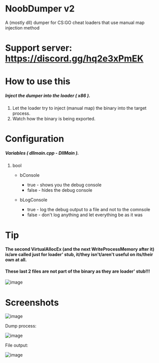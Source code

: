 # NoobDumper v2
A (mostly dll) dumper for CS:GO cheat loaders that use manual map injection method

# Support server: https://discord.gg/hq2e3xPmEK
# How to use this
##### Inject the dumper into the loader ( x86 ).

1. Let the loader try to inject (manual map) the binary into the target process.
2. Watch how the binary is being exported.

# Configuration
##### Variables ( dllmain.cpp - DllMain ).
1. bool
   - bConsole
     - true  - shows you the debug console
     - false - hides the debug console 
 
   - bLogConsole
     - true  - log the debug output to a file and not to the comnsole
     - false - don't log anything and let everything be as it was

# Tip
#### The second VirtualAllocEx (and the next WriteProcessMemory after it) is/are called just for loader' stub, it/they isn't/aren't useful on its/their own at all.
#### These last 2 files are not part of the binary as they are loader' stub!!!
![image](https://user-images.githubusercontent.com/68382500/144725498-c79a2d9e-da6e-44ba-911f-94105af5d449.png)


# Screenshots

![image](https://user-images.githubusercontent.com/68382500/144724541-0b7221b4-a81f-45d1-b94f-a9cae82d8d89.png)

Dump process:

![image](https://user-images.githubusercontent.com/68382500/144724914-d5e379b3-7196-47a4-8c2a-e95ed38c61f1.png)

File output:

![image](https://user-images.githubusercontent.com/68382500/144724941-ec1111b5-83a8-4fcb-9869-8e0f98fc188a.png)

